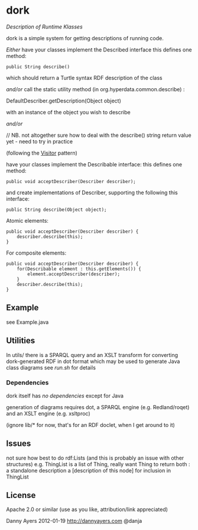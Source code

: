 # dork
_Description of Runtime Klasses_

dork is a simple system for getting descriptions of running code. 

*_Either_*
have your classes implement the Described interface 
this defines one method:

	public String describe()

which should return a Turtle syntax RDF description of the class

*_and/or_*
call the static utility method (in org.hyperdata.common.describe) :

DefaultDescriber.getDescription(Object object)

with an instance of the object you wish to describe

*_and/or_*

// NB. not altogether sure how to deal with the describe() string return value yet - need to try in practice

(following the [Visitor](http://en.wikipedia.org/wiki/Visitor_pattern) pattern)  

have your classes implement the Describable interface:
this defines one method:

	public void acceptDescriber(Describer describer);

and create implementations of Describer, supporting the following this interface:

	public String describe(Object object);

Atomic elements:

	public void acceptDescriber(Describer describer) {
		describer.describe(this);
	}

For composite elements:

	public void acceptDescriber(Describer describer) {
		for(Describable element : this.getElements()) {
			element.acceptDescriber(describer);
		}
		describer.describe(this);
	}

## Example

see Example.java

## Utilities
In utils/ there is a SPARQL query and an XSLT transform for converting dork-generated RDF in dot format 
which may be used to generate Java class diagrams
see *run.sh* for details

### Dependencies
dork itself has *no dependencies* except for Java

generation of diagrams requires dot, a SPARQL engine (e.g. Redland/roqet) and an XSLT engine (e.g. xsltproc)

(ignore lib/* for now, that's for an RDF doclet, when I get around to it)

## Issues
not sure how best to do rdf:Lists (and this is probably an issue with other structures)
e.g. ThingList is a list of Thing, really want Thing to return both :
a standalone description
a [description of this node] for inclusion in ThingList

## License
Apache 2.0 or similar
(use as you like, attribution/link appreciated)

Danny Ayers 2012-01-19
http://dannyayers.com
@danja
